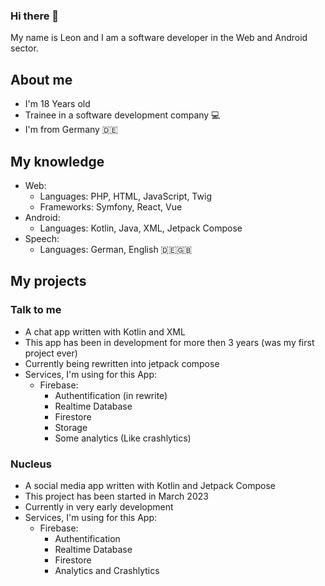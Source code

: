 ### Hi there 👋
My name is Leon and I am a software developer in the Web and Android sector.

## About me
- I'm 18 Years old
- Trainee in a software development company 💻
- I'm from Germany 🇩🇪

## My knowledge
- Web:
  - Languages: PHP, HTML, JavaScript, Twig
  - Frameworks: Symfony, React, Vue
- Android:
  - Languages: Kotlin, Java, XML, Jetpack Compose
- Speech:
  - Languages: German, English 🇩🇪🇬🇧

## My projects
### Talk to me
- A chat app written with Kotlin and XML
- This app has been in development for more then 3 years (was my first project ever)
- Currently being rewritten into jetpack compose
- Services, I'm using for this App:
  - Firebase:
    - Authentification (in rewrite)
    - Realtime Database
    - Firestore
    - Storage
    - Some analytics (Like crashlytics)
### Nucleus
- A social media app written with Kotlin and Jetpack Compose
- This project has been started in March 2023
- Currently in very early development
- Services, I'm using for this App:
  - Firebase:
    - Authentification
    - Realtime Database
    - Firestore
    - Analytics and Crashlytics

